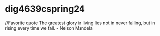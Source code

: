 # dig4639cspring24
//Favorite quote
The greatest glory in living lies not in never falling, but in rising every time we fall. - Nelson Mandela